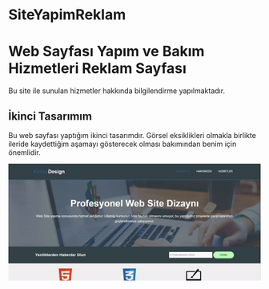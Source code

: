 # SiteYapimReklam
<h1>Web Sayfası Yapım ve Bakım Hizmetleri Reklam Sayfası </h1>

Bu site ile sunulan hizmetler hakkında bilgilendirme yapılmaktadır.

<h2> İkinci Tasarımım </h2>

Bu web sayfası yaptığım ikinci tasarımdır. Görsel eksiklikleri olmakla birlikte ileride kaydettiğim aşamayı gösterecek olması bakımından benim için önemlidir.

![](SiteYapimReklam.gif)